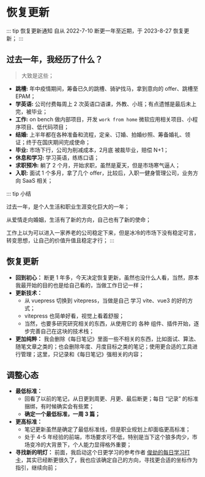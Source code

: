 # 恢复更新

::: tip 恢复更新通知
自从 2022-7-10 断更一年至近期，于 2023-8-27 恢复更新；
:::

## 过去一年，我经历了什么？

> 大致是这些；

- **跳槽:** 年中疫情期间，筹备已久的跳槽、骑驴找马，拿到意向的 offer、跳槽至 EPAM；
- **学英语:** 公司付费每周上 2 次英语口语课，外教、小班；有点遗憾是最后未上完，被毕业；
- **工作:** on bench 做内部项目，开发 `work from home` 微软应用相关项目、小程序项目、低代码项目；
- **结婚:** 上半年都在各种准备和流程，定亲、订婚、拍婚纱照、筹备婚礼、领证；终于在国庆期间完成使命；
- **毕业:** 市场下行，公司为削减成本，2月底 被裁毕业，赔偿 N+1；
- **休息和学习:** 学习英语，练练口语；
- **求职预冷:** 躺了 2 个月，开始求职，虽然是夏天，但是市场寒气逼人；
- **入职:** 面试 1 个多月，拿了几个 offer，比较后，入职一健身管理公司，业务方向 SaaS 相关；


::: tip 小结

过去一年，是个人生活和职业生涯变化巨大的一年；

从爱情走向婚姻，生活有了新的方向，自己也有了新的使命；

工作上以为可以进入一家养老的公司稳定下来，但是冰冷的市场下没有稳定可言，转变思想，让自己的价值升值且稳定才行；
:::



## 恢复更新

- **回到初心：** 断更 1 年多，今天决定恢复更新，虽然也没什么人看，当然，原本我最开始的目的也是给自己看的，当做工作日记一样；
- **更新技术：** 
  - 从 vuepress 切换到 vitepress，当做是自己 学习 vite、vue3 的好的方式；
  - vitepress 也简单好看，视觉上看着舒服；
  - 当然，也要多研究研究相关的东西，从使用它的 各种 组件、插件开始，逐步完善自己在这块的技术栈；
- **更加纯粹：** 我会删除《每日笔记》里面一些不相关的东西，比如面试、算法、随笔文章之类的；也会删除年度、月度目标之类的笔记；使用更合适的工具进行管理；这里，只记录和《每日笔记》强相关的内容；



## 调整心态

- **最低标准：** 
  - 回看了以前的笔记，从日更到周更、月更、最后断更；每日 “记录” 的标准捆绑，有时候确实会有些累；
  - **确定一个最低标准，一周 3 篇；**
- **更高标准：** 
  - 笔记更新虽然是确定了最低标准线，但是职业规划上却面临更高标准；
  - 处于 4-5 年经验的前端，市场要求可不低，特别是当下这个狼多肉少，市场变冷的大背景下，个人能力显得格外重要；
- **寻找新的明灯：** 前面，我启动这个日更学习的参考作者 [俊劫的每日学习打卡](https://alexwjj.github.io/)，其实已经断更很久了，我也应该确定自己的方向，寻找更合适的坐标作为指引，继续向前；
